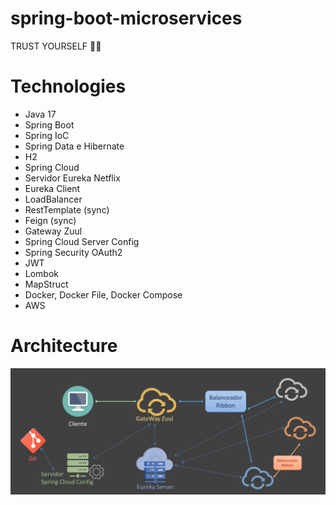 # spring-boot-microservices

TRUST YOURSELF 🚀✨

# Technologies
- Java 17
- Spring Boot
- Spring IoC
- Spring Data e Hibernate
- H2
- Spring Cloud
- Servidor Eureka Netflix
- Eureka Client
- LoadBalancer
- RestTemplate (sync)
- Feign (sync)
- Gateway Zuul
- Spring Cloud Server Config
- Spring Security OAuth2
- JWT
- Lombok
- MapStruct
- Docker, Docker File, Docker Compose
- AWS

# Architecture

![img.png](assets/img.png)
